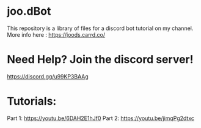 # joo.dBot

This repository is a library of files for a discord bot tutorial on my channel. More info here : https://joods.carrd.co/

# Need Help? Join the discord server!
https://discord.gg/u99KP3BAAg

# Tutorials:

Part 1: https://youtu.be/6DAH2E1hJf0
Part 2: https://youtu.be/jimqPg2dtxc
